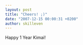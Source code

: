 ```yaml
---
layout: post
title: "Cheers! ;)"
date: "2007-12-15 00:00:31 +0200"
author: skilleven
---
```


Happy 1 Year Kimai!
